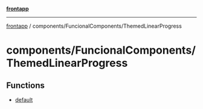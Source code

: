 [**frontapp**](../../../README.md)

***

[frontapp](../../../README.md) / components/FuncionalComponents/ThemedLinearProgress

# components/FuncionalComponents/ThemedLinearProgress

## Functions

- [default](functions/default.md)
